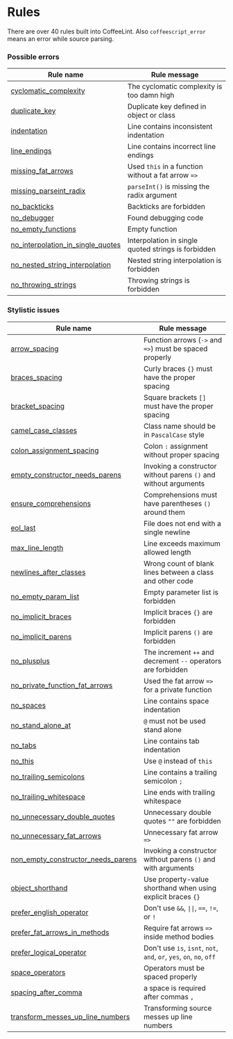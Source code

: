 
# Rules

There are over 40 rules built into CoffeeLint. Also `coffeescript_error` means an error while source parsing.

### Possible errors

Rule name | Rule message
---- | -----------
[cyclomatic_complexity](./rules/cyclomatic_complexity.html) | The cyclomatic complexity is too damn high
[duplicate_key](./rules/duplicate_key.html) | Duplicate key defined in object or class
[indentation](./rules/indentation.html) | Line contains inconsistent indentation
[line_endings](./rules/line_endings.html) | Line contains incorrect line endings
[missing_fat_arrows](./rules/missing_fat_arrows.html) | Used `this` in a function without a fat arrow `=>`
[missing_parseint_radix](./rules/missing_parseint_radix.html) | `parseInt()` is missing the radix argument
[no_backticks](./rules/no_backticks.html) | Backticks are forbidden
[no_debugger](./rules/no_debugger.html) | Found debugging code
[no_empty_functions](./rules/no_empty_functions.html) | Empty function
[no_interpolation_in_single_quotes](./rules/no_interpolation_in_single_quotes.html) | Interpolation in single quoted strings is forbidden
[no_nested_string_interpolation](./rules/no_nested_string_interpolation.html) | Nested string interpolation is forbidden
[no_throwing_strings](./rules/no_throwing_strings.html) | Throwing strings is forbidden

### Stylistic issues

Rule name | Rule message
---- | -----------
[arrow_spacing](./rules/arrow_spacing.html) | Function arrows (`->` and `=>`) must be spaced properly
[braces_spacing](./rules/braces_spacing.html) | Curly braces `{}` must have the proper spacing
[bracket_spacing](./rules/bracket_spacing.html) | Square brackets `[]` must have the proper spacing
[camel_case_classes](./rules/camel_case_classes.html) | Class name should be in `PascalCase` style
[colon_assignment_spacing](./rules/colon_assignment_spacing.html) | Colon `:` assignment without proper spacing
[empty_constructor_needs_parens](./rules/empty_constructor_needs_parens.html) | Invoking a constructor without parens `()` and without arguments
[ensure_comprehensions](./rules/ensure_comprehensions.html) | Comprehensions must have parentheses `()` around them
[eol_last](./rules/eol_last.html) | File does not end with a single newline
[max_line_length](./rules/max_line_length.html) | Line exceeds maximum allowed length
[newlines_after_classes](./rules/newlines_after_classes.html) | Wrong count of blank lines between a class and other code
[no_empty_param_list](./rules/no_empty_param_list.html) | Empty parameter list is forbidden
[no_implicit_braces](./rules/no_implicit_braces.html) | Implicit braces `{}` are forbidden
[no_implicit_parens](./rules/no_implicit_parens.html) | Implicit parens `()` are forbidden
[no_plusplus](./rules/no_plusplus.html) | The increment `++` and decrement `--` operators are forbidden
[no_private_function_fat_arrows](./rules/no_private_function_fat_arrows.html) | Used the fat arrow `=>` for a private function
[no_spaces](./rules/no_spaces.html) | Line contains space indentation
[no_stand_alone_at](./rules/no_stand_alone_at.html) | `@` must not be used stand alone
[no_tabs](./rules/no_tabs.html) | Line contains tab indentation
[no_this](./rules/no_this.html) | Use `@` instead of `this`
[no_trailing_semicolons](./rules/no_trailing_semicolons.html) | Line contains a trailing semicolon `;`
[no_trailing_whitespace](./rules/no_trailing_whitespace.html) | Line ends with trailing whitespace
[no_unnecessary_double_quotes](./rules/no_unnecessary_double_quotes.html) | Unnecessary double quotes `""` are forbidden
[no_unnecessary_fat_arrows](./rules/no_unnecessary_fat_arrows.html) | Unnecessary fat arrow `=>`
[non_empty_constructor_needs_parens](./rules/non_empty_constructor_needs_parens.html) | Invoking a constructor without parens `()` and with arguments
[object_shorthand](./rules/object_shorthand.html) | Use property-value shorthand when using explicit braces `{}`
[prefer_english_operator](./rules/prefer_english_operator.html) | Don't use `&&`, `\|\|`, `==`, `!=`, or `!`
[prefer_fat_arrows_in_methods](./rules/prefer_fat_arrows_in_methods.html) | Require fat arrows `=>` inside method bodies
[prefer_logical_operator](./rules/prefer_logical_operator.html) | Don't use `is`, `isnt`, `not`, `and`, `or`, `yes`, `on`, `no`, `off`
[space_operators](./rules/space_operators.html) | Operators must be spaced properly
[spacing_after_comma](./rules/spacing_after_comma.html) | a space is required after commas `,`
[transform_messes_up_line_numbers](./rules/transform_messes_up_line_numbers.html) | Transforming source messes up line numbers
